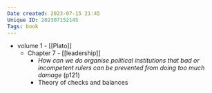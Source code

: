 ```yaml
---
Date created: 2023-07-15 21:45
Unique ID: 202307152145
Tags: book
---
```

- volume 1 - [[Plato]] 
	- Chapter 7 - [[leadership]]
		- *How can we do organise political institutions that bad or incompetent rulers can be prevented from doing too much damage* (p121)
		- Theory of checks and balances